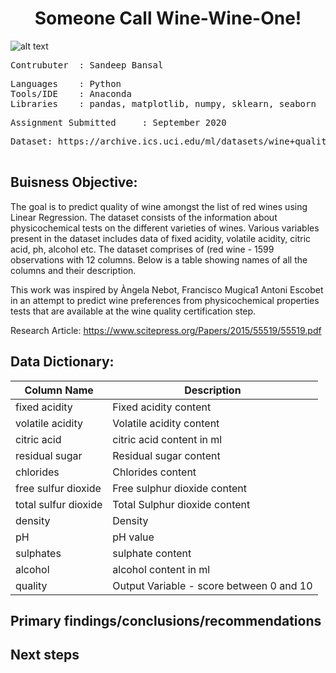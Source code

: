 # <div align="center">Someone Call Wine-Wine-One!
![alt text](https://github.com/Sandeep-Bansal1/Data_Analysis_ML/blob/master/wine%20cover.png?raw=true)

<pre>
Contrubuter  : Sandeep Bansal
</pre>

<pre>
Languages    : Python
Tools/IDE    : Anaconda
Libraries    : pandas, matplotlib, numpy, sklearn, seaborn
</pre>

<pre>
Assignment Submitted     : September 2020
</pre>

<pre>
Dataset: https://archive.ics.uci.edu/ml/datasets/wine+quality

</pre>
## Buisness Objective:
The goal is to predict quality of wine amongst the list of red wines using Linear Regression. The dataset consists of the information about physicochemical tests on the different varieties of wines. Various variables present in the dataset includes data of fixed acidity, volatile acidity, citric acid, ph, alcohol etc. The dataset comprises of (red wine - 1599 observations with 12 columns. Below is a table showing names of all the columns and their description.

This work was inspired by Àngela Nebot, Francisco Mugica1 Antoni Escobet in an attempt to predict wine preferences from physicochemical properties tests that are available at the wine quality certification step.

Research Article: https://www.scitepress.org/Papers/2015/55519/55519.pdf


## Data Dictionary:
| Column Name           | Description                                              |
| -------------         |-------------                                             | 
| fixed acidity         | Fixed acidity content                                    | 
| volatile acidity      | Volatile acidity content                                 |  
| citric acid           | citric acid content in ml                                | 
| residual sugar        | Residual sugar content                                   |   
| chlorides             | Chlorides content                                        |
| free sulfur dioxide   | Free sulphur dioxide content                             |
| total sulfur dioxide  | Total Sulphur dioxide content                            |
| density               | Density                                                  |
| pH                    | pH value                                                 |
| sulphates             | sulphate content                                         |
| alcohol               | alcohol content in ml                                    |
| quality               | Output Variable - score between 0 and 10                 |

## Primary findings/conclusions/recommendations


## Next steps
